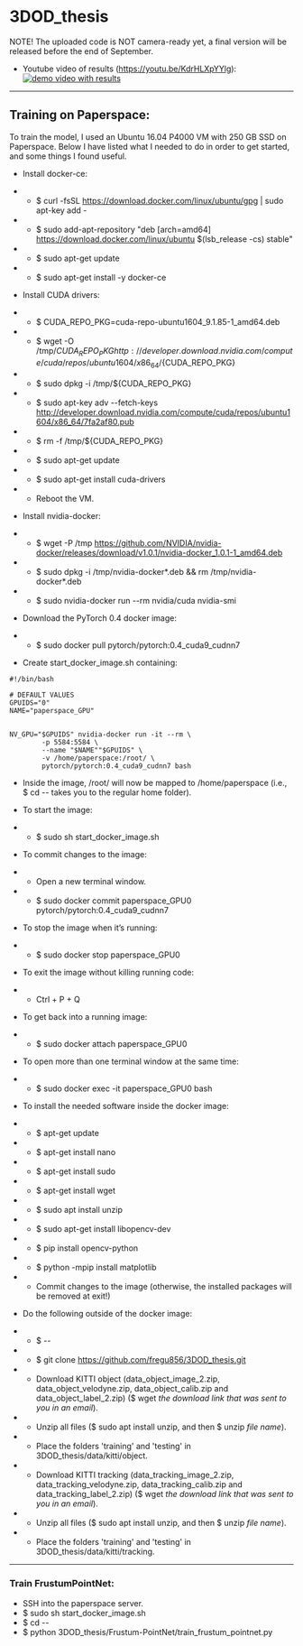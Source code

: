 # 3DOD_thesis

NOTE! The uploaded code is NOT camera-ready yet, a final version will be released before the end of September.

- Youtube video of results (https://youtu.be/KdrHLXpYYlg):
[![demo video with results](https://img.youtube.com/vi/KdrHLXpYYlg/0.jpg)](https://www.youtube.com/watch?v=KdrHLXpYYlg)

******
## Training on Paperspace:

To train the model, I used an Ubuntu 16.04 P4000 VM with 250 GB SSD on Paperspace. Below I have listed what I needed to do in order to get started, and some things I found useful.

- Install docker-ce:
- - $ curl -fsSL https://download.docker.com/linux/ubuntu/gpg | sudo apt-key add -
- - $ sudo add-apt-repository "deb [arch=amd64] https://download.docker.com/linux/ubuntu $(lsb_release -cs) stable"
- - $ sudo apt-get update
- - $ sudo apt-get install -y docker-ce

- Install CUDA drivers:
- - $ CUDA_REPO_PKG=cuda-repo-ubuntu1604_9.1.85-1_amd64.deb
- - $ wget -O /tmp/${CUDA_REPO_PKG} http://developer.download.nvidia.com/compute/cuda/repos/ubuntu1604/x86_64/${CUDA_REPO_PKG}
- - $ sudo dpkg -i /tmp/${CUDA_REPO_PKG}
- - $ sudo apt-key adv --fetch-keys http://developer.download.nvidia.com/compute/cuda/repos/ubuntu1604/x86_64/7fa2af80.pub
- - $ rm -f /tmp/${CUDA_REPO_PKG}
- - $ sudo apt-get update
- - $ sudo apt-get install cuda-drivers
- - Reboot the VM.

- Install nvidia-docker:
- - $ wget -P /tmp https://github.com/NVIDIA/nvidia-docker/releases/download/v1.0.1/nvidia-docker_1.0.1-1_amd64.deb
- - $ sudo dpkg -i /tmp/nvidia-docker*.deb && rm /tmp/nvidia-docker*.deb
- - $ sudo nvidia-docker run --rm nvidia/cuda nvidia-smi

- Download the PyTorch 0.4 docker image:
- - $ sudo docker pull pytorch/pytorch:0.4_cuda9_cudnn7

- Create start_docker_image.sh containing:
```
#!/bin/bash

# DEFAULT VALUES
GPUIDS="0"
NAME="paperspace_GPU"


NV_GPU="$GPUIDS" nvidia-docker run -it --rm \
        -p 5584:5584 \
        --name "$NAME""$GPUIDS" \
        -v /home/paperspace:/root/ \
        pytorch/pytorch:0.4_cuda9_cudnn7 bash
```

- Inside the image, /root/ will now be mapped to /home/paperspace (i.e., $ cd -- takes you to the regular home folder). 

- To start the image:
- - $ sudo sh start_docker_image.sh 
- To commit changes to the image:
- - Open a new terminal window.
- - $ sudo docker commit paperspace_GPU0 pytorch/pytorch:0.4_cuda9_cudnn7
- To stop the image when it’s running:
- - $ sudo docker stop paperspace_GPU0
- To exit the image without killing running code:
- - Ctrl + P + Q
- To get back into a running image:
- - $ sudo docker attach paperspace_GPU0
- To open more than one terminal window at the same time:
- - $ sudo docker exec -it paperspace_GPU0 bash

- To install the needed software inside the docker image:
- - $ apt-get update
- - $ apt-get install nano
- - $ apt-get install sudo
- - $ apt-get install wget
- - $ sudo apt install unzip
- - $ sudo apt-get install libopencv-dev
- - $ pip install opencv-python
- - $ python -mpip install matplotlib
- - Commit changes to the image (otherwise, the installed packages will be removed at exit!)

- Do the following outside of the docker image:
- - $ --

- - $ git clone https://github.com/fregu856/3DOD_thesis.git 

- - Download KITTI object (data_object_image_2.zip, data_object_velodyne.zip, data_object_calib.zip and data_object_label_2.zip) ($ wget *the download link that was sent to you in an email*).
- - Unzip all files ($ sudo apt install unzip, and then $ unzip *file name*).
- - Place the folders 'training' and 'testing' in 3DOD_thesis/data/kitti/object.

- - Download KITTI tracking (data_tracking_image_2.zip, data_tracking_velodyne.zip, data_tracking_calib.zip and data_tracking_label_2.zip) ($ wget *the download link that was sent to you in an email*).
- - Unzip all files ($ sudo apt install unzip, and then $ unzip *file name*).
- - Place the folders 'training' and 'testing' in 3DOD_thesis/data/kitti/tracking.

***

### Train FrustumPointNet:
- SSH into the paperspace server.
- $ sudo sh start_docker_image.sh
- $ cd --
- $ python 3DOD_thesis/Frustum-PointNet/train_frustum_pointnet.py
